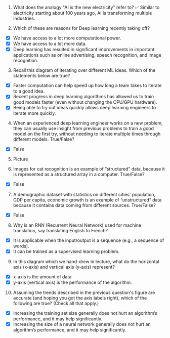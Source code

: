 1. What does the analogy "AI is the new electricity" refer to?
:white_check_mark: Similar to electricity starting about 100 years ago, AI is transforming multiple industries.

2. Which of these are reasons for Deep learning recently taking off?
- [x] We have access to a lot more computational power. 
- [x] We have access to a lot more data.
- [x] Deep learning has resulted in significant improvements in important applications such as online advertising, speech recognition, and image recognition. 

3. Recall this diagram of iterating over different ML ideas. Which of the statements below are true?
- [x] Faster computation can help speed up how long a team takes to iterate to a good idea.
- [x] Recent progress in deep learning algorithms has allowed us to train good models faster (even without changing the CPU/GPU hardware). 
- [x] Being able to try out ideas quickly allows deep learning engineers to iterate more quickly. 

4. When an experienced deep learning engineer works on a new problem, they can usually use insight from previous problems to train a good model on the first try, without needing to iterate multiple times through different models. True/False?
- [x] False

5. Picture

6. Images for cat recognition is an example of “structured” data, because it is represented as a structured array in a computer. True/False?
- [x] False

7. A demographic dataset with statistics on different cities' population, GDP per capita, economic growth is an example of “unstructured” data because it contains data coming from different sources. True/False?
- [x] False

8. Why is an RNN (Recurrent Neural Network) used for machine translation, say translating English to French? 
- [x] It is applicable when the input/output is a sequence (e.g., a sequence of words). 
- [x] It can be trained as a supervised learning problem. 

9. In this diagram which we hand-drew in lecture, what do the horizontal axis (x-axis) and vertical axis (y-axis) represent? 
- [x] x-axis is the amount of data
- [x] y-axis (vertical axis) is the performance of the algorithm.

10. Assuming the trends described in the previous question's figure are accurate (and hoping you got the axis labels right), which of the following are true? (Check all that apply.)
- [x] Increasing the training set size generally does not hurt an algorithm’s performance, and it may help significantly. 
- [x] Increasing the size of a neural network generally does not hurt an algorithm’s performance, and it may help significantly.
